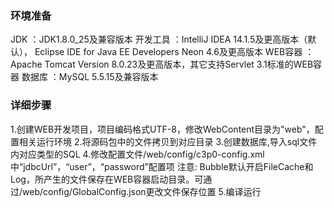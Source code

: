 ### 环境准备
   JDK      ：JDK1.8.0_25及兼容版本
   开发工具 ：IntelliJ IDEA 14.1.5及更高版本（默认）， Eclipse IDE for Java EE Developers Neon 4.6及更高版本
   WEB容器  ：Apache Tomcat Version 8.0.23及更高版本，其它支持Servlet 3.1标准的WEB容器
   数据库   ：MySQL 5.5.15及兼容版本

### 详细步骤
   1.创建WEB开发项目，项目编码格式UTF-8，修改WebContent目录为"web"，配置相关运行环境
   2.将源码包中的文件拷贝到对应目录
   3.创建数据库,导入sql文件内对应类型的SQL
   4.修改配置文件/web/config/c3p0-config.xml中“jdbcUrl”，“user”，“password”配置项
     注意: Bubble默认开启FileCache和Log，所产生的文件保存在WEB容器启动目录。可通过/web/config/GlobalConfig.json更改文件保存位置
   5.编译运行
   

